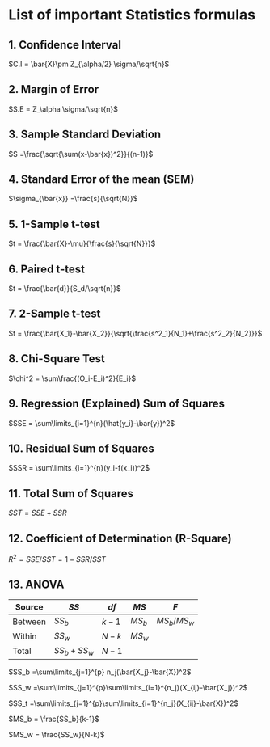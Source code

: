 # List of important Statistics formulas

## 1. **Confidence Interval**

$C.I = \bar{X}\pm Z_{\alpha/2} \sigma/\sqrt{n}$

## 2. **Margin of Error**

$S.E = Z_\alpha \sigma/\sqrt{n}$

## 3. **Sample Standard Deviation**

$S =\frac{\sqrt{\sum(x-\bar{x})^2}}{(n-1)}$

## 4. **Standard Error of the mean (SEM)**

$\sigma_{\bar{x}} =\frac{s}{\sqrt{N}}$

## 5. **1-Sample t-test**

$t = \frac{\bar{X}-\mu}{\frac{s}{\sqrt{N}}}$

## 6. **Paired t-test**

$t = \frac{\bar{d}}{S_d/\sqrt{n}}$

## 7. **2-Sample t-test**

$t = \frac{\bar{X_1}-\bar{X_2}}{\sqrt{\frac{s^2_1}{N_1}+\frac{s^2_2}{N_2}}}$

## 8. **Chi-Square Test**

$\chi^2 = \sum\frac{(O_i-E_i)^2}{E_i}$

## 9. **Regression (Explained) Sum of Squares**

$SSE = \sum\limits_{i=1}^{n}(\hat{y_i}-\bar{y})^2$

## 10. **Residual Sum of Squares**

$SSR = \sum\limits_{i=1}^{n}(y_i-f(x_i))^2$

## 11. **Total Sum of Squares**

$SST = SSE + SSR$

## 12. **Coefficient of Determination (R-Square)**

$R^2 = SSE/SST = 1-SSR/SST$

## 13. **ANOVA**

| Source  | $SS$          | $df$  | $MS$   | $F$         |
| ------- | ------------- | ----- | ------ | ----------- |
| Between | $SS_b$        | $k-1$ | $MS_b$ | $MS_b/MS_w$ |
| Within  | $SS_w$        | $N-k$ | $MS_w$ |
| Total   | $SS_b + SS_w$ | $N-1$ |

$SS_b =\sum\limits_{j=1}^{p} n_j(\bar{X_j}-\bar{X})^2$

$SS_w =\sum\limits_{j=1}^{p}\sum\limits_{i=1}^{n_j}(X_{ij}-\bar{X_j})^2$

$SS_t =\sum\limits_{j=1}^{p}\sum\limits_{i=1}^{n_j}(X_{ij}-\bar{X})^2$

$MS_b = \frac{SS_b}{k-1}$

$MS_w = \frac{SS_w}{N-k}$